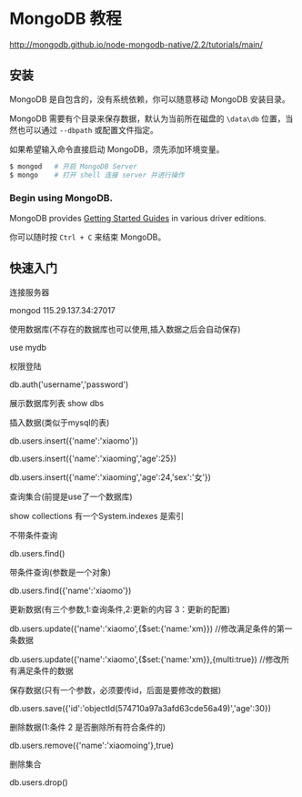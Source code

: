 # MongoDB 教程

http://mongodb.github.io/node-mongodb-native/2.2/tutorials/main/

## 安装

MongoDB 是自包含的，没有系统依赖，你可以随意移动 MongoDB 安装目录。

MongoDB 需要有个目录来保存数据，默认为当前所在磁盘的 `\data\db` 位置，当然也可以通过 `--dbpath` 或配置文件指定。

如果希望输入命令直接启动 MongoDB，须先添加环境变量。

```bash
$ mongod   # 开启 MongoDB Server
$ mongo    # 打开 shell 连接 server 并进行操作
```


### Begin using MongoDB.

MongoDB provides [Getting Started Guides](https://docs.mongodb.com/manual/#getting-started) in various driver editions.

你可以随时按 `Ctrl + C` 来结束 MongoDB。

## 快速入门

连接服务器

mongod 115.29.137.34:27017

使用数据库(不存在的数据库也可以使用,插入数据之后会自动保存)

use mydb

权限登陆

db.auth('username','password')

展示数据库列表
show dbs

插入数据(类似于mysql的表)

db.users.insert({'name':'xiaomo'})

db.users.insert({'name':'xiaoming','age':25})

db.users.insert({'name':'xiaoming','age':24,'sex':'女'})

查询集合(前提是use了一个数据库)

show collections
有一个System.indexes 是索引

不带条件查询

db.users.find()

带条件查询(参数是一个对象)

db.users.find({'name':'xiaomo'})

更新数据(有三个参数,1:查询条件,2:更新的内容 3：更新的配置)

db.users.update({'name':'xiaomo',{$set:{'name:'xm}}) //修改满足条件的第一条数据

db.users.update({'name':'xiaomo',{$set:{'name:'xm}},{multi:true})  //修改所有满足条件的数据

保存数据(只有一个参数，必须要传id，后面是要修改的数据)

db.users.save({'id':'objectId(574710a97a3afd63cde56a49)','age':30})

删除数据(1:条件 2 是否删除所有符合条件的)

db.users.remove({'name':'xiaomoing'},true)

删除集合

db.users.drop()





